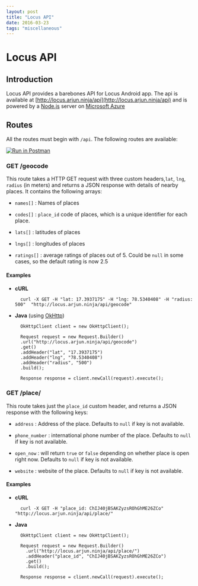 ```yaml
---
layout: post
title: "Locus API"
date: 2016-03-23
tags: "miscellaneous"
---
```


# Locus API

## Introduction

Locus API provides a barebones API for Locus Android app. The api
is available at [http://locus.arjun.ninja/api](http://locus.arjun.ninja/api) and is powered
by a [Node.js](http://nodejs.org/) server on [Microsoft Azure](https://azure.microsoft.com/en-in/)

## Routes

All the routes must begin with `/api`.
The following routes are available:

  [![Run in Postman](https://run.pstmn.io/button.svg)](https://app.getpostman.com/run-collection/06b947504dab45445355)

### **GET /geocode**

  This route takes a HTTP GET request with three custom headers,`lat`, `lng`, `radius` (in meters) and returns
  a JSON response with details of nearby places.
  It contains the following arrays:

  - `names[]` : Names of places

  - `codes[]` : `place_id` code of places, which is a unique identifier for each place.

  - `lats[]`  : latitudes of places

  - `lngs[]`  : longitudes of places

  - `ratings[]` : average ratings of places out of 5. Could be `null` in some cases, so the default rating is now 2.5

#### Examples

- **cURL**

    ```
      curl -X GET -H "lat: 17.3937175" -H "lng: 78.5340408" -H "radius: 500"  "http://locus.arjun.ninja/api/geocode"
    ```

- **Java** (using [OkHttp](https://square.github.io/okhttp/))

    ```
      OkHttpClient client = new OkHttpClient();

      Request request = new Request.Builder()
      .url("http://locus.arjun.ninja/api/geocode")
      .get()
      .addHeader("lat", "17.3937175")
      .addHeader("lng", "78.5340408")
      .addHeader("radius", "500")
      .build();

      Response response = client.newCall(request).execute();
    ```

### **GET /place/**

  This route takes just the `place_id` custom header, and returns a JSON
    response with the following keys:

  - `address` : Address of the place. Defaults to `null` if key is not available.

  - `phone_number` : international phone number of the place. Defaults to `null` if key is not available.

  - `open_now` : will return `true` or `false` depending on whether place is open right now. Defaults to `null` if key is not available.

  - `website` : website of the place. Defaults to `null` if key is not available.

#### Examples

- **cURL**

    ```
      curl -X GET -H "place_id: ChIJ40jBSAKZyzsROhGhME26ZCo" "http://locus.arjun.ninja/api/place/"
    ```

- **Java**

    ```
      OkHttpClient client = new OkHttpClient();

      Request request = new Request.Builder()
        .url("http://locus.arjun.ninja/api/place/")
        .addHeader("place_id", "ChIJ40jBSAKZyzsROhGhME26ZCo")
        .get()
        .build();

      Response response = client.newCall(request).execute();
    ```

<!-- NOTE: THIS API IS POWERED BY GOOGLE PLACES WEB API -->
